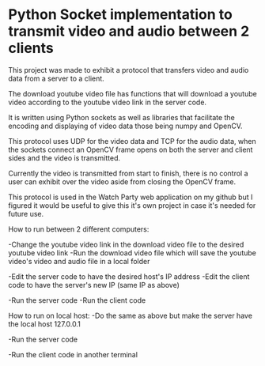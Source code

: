 # Python Socket implementation to transmit video and audio between 2 clients
This project was made to exhibit a protocol that transfers video and audio data from a server to a client.

The download youtube video file has functions that will download a youtube video according to the youtube video link in the server code. 

It is written using Python sockets as well as libraries that facilitate the encoding and displaying of video data those being numpy and OpenCV.

This protocol uses UDP for the video data and TCP for the audio data, when the sockets connect an OpenCV frame opens on both the server and client sides
and the video is transmitted.  

Currently the video is transmitted from start to finish, there is no control a user can exhibit over the video aside from closing the OpenCV frame.

This protocol is used in the Watch Party web application on my github but I figured it would be useful to give this it's own project in case it's needed for future use.

How to run between 2 different computers:

-Change the youtube video link in the download video file to the desired youtube video link
-Run the download video file which will save the youtube video's video and audio file in a local folder 

-Edit the server code to have the desired host's IP address
-Edit the client code to have the server's new IP (same IP as above)

-Run the server code 
-Run the client code

How to run on local host:
-Do the same as above but make the server have the local host 127.0.0.1

-Run the server code

-Run the client code in another terminal 
